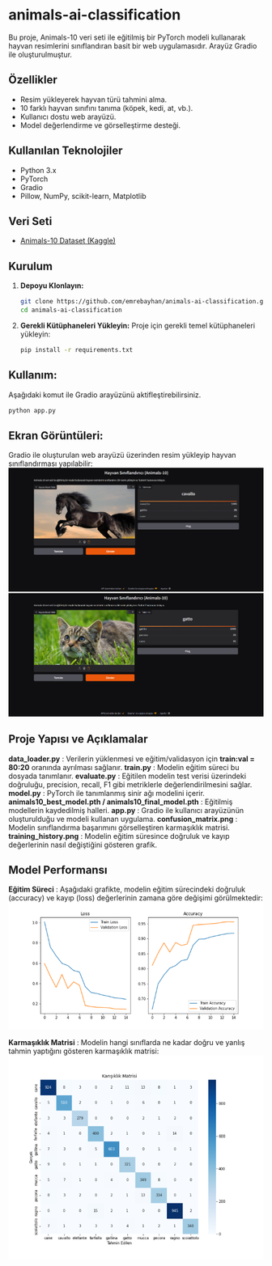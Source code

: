 # animals-ai-classification

Bu proje, Animals-10 veri seti ile eğitilmiş bir PyTorch modeli kullanarak hayvan resimlerini sınıflandıran basit bir web uygulamasıdır. Arayüz Gradio ile oluşturulmuştur.

## Özellikler

-   Resim yükleyerek hayvan türü tahmini alma.
-   10 farklı hayvan sınıfını tanıma (köpek, kedi, at, vb.).
-   Kullanıcı dostu web arayüzü.
-   Model değerlendirme ve görselleştirme desteği.

## Kullanılan Teknolojiler

-   Python 3.x  
-   PyTorch  
-   Gradio  
-   Pillow, NumPy, scikit-learn, Matplotlib  

## Veri Seti

-   [Animals-10 Dataset (Kaggle)](https://www.kaggle.com/datasets/alessiocorrado99/animals10)

## Kurulum

1.  **Depoyu Klonlayın:**
    ```bash
    git clone https://github.com/emrebayhan/animals-ai-classification.git
    cd animals-ai-classification
    ```

2.  **Gerekli Kütüphaneleri Yükleyin:**
    Proje için gerekli temel kütüphaneleri yükleyin:
    ```bash
    pip install -r requirements.txt
    ```

## Kullanım:
Aşağıdaki komut ile Gradio arayüzünü aktifleştirebilirsiniz.
```bash
python app.py
```

## Ekran Görüntüleri:
Gradio ile oluşturulan web arayüzü üzerinden resim yükleyip hayvan sınıflandırması yapılabilir:
![At tanıma örneği](screen1.PNG)
![Kedi tanıma örneği](screen2.PNG)

## Proje Yapısı ve Açıklamalar

**data_loader.py** : Verilerin yüklenmesi ve eğitim/validasyon için **train:val = 80:20** oranında ayrılması sağlanır.
**train.py** : Modelin eğitim süreci bu dosyada tanımlanır.
**evaluate.py** : Eğitilen modelin test verisi üzerindeki doğruluğu, precision, recall, F1 gibi metriklerle değerlendirilmesini sağlar.
**model.py** : PyTorch ile tanımlanmış sinir ağı modelini içerir.
**animals10_best_model.pth / animals10_final_model.pth** : Eğitilmiş modellerin kaydedilmiş halleri.
**app.py** : Gradio ile kullanıcı arayüzünün oluşturulduğu ve modeli kullanan uygulama.
**confusion_matrix.png** : Modelin sınıflandırma başarımını görselleştiren karmaşıklık matrisi.
**training_history.png** : Modelin eğitim süresince doğruluk ve kayıp değerlerinin nasıl değiştiğini gösteren grafik.

## Model Performansı

**Eğitim Süreci** : Aşağıdaki grafikte, modelin eğitim sürecindeki doğruluk (accuracy) ve kayıp (loss) değerlerinin zamana göre değişimi görülmektedir:
![Eğitim geçmişi](training_history.png)

**Karmaşıklık Matrisi** : Modelin hangi sınıflarda ne kadar doğru ve yanlış tahmin yaptığını gösteren karmaşıklık matrisi:
![Karmaşıklık matrisi](confusion_matrix.png)
